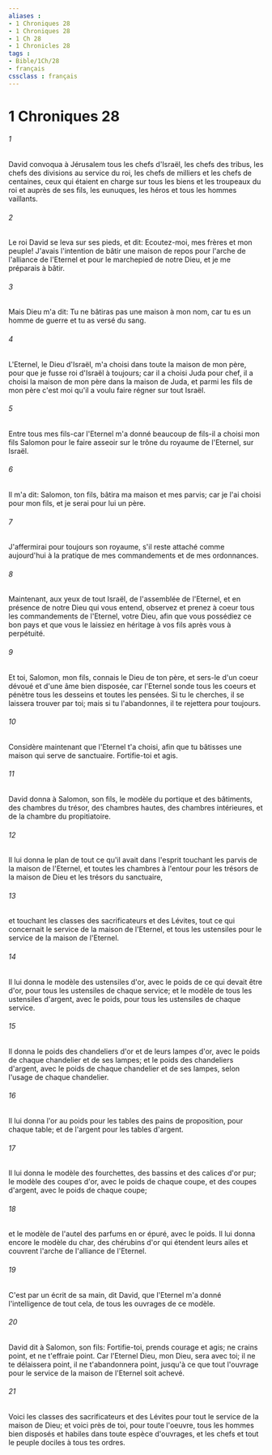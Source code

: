 ```yaml
---
aliases : 
- 1 Chroniques 28
- 1 Chroniques 28
- 1 Ch 28
- 1 Chronicles 28
tags : 
- Bible/1Ch/28
- français
cssclass : français
---
```


# 1 Chroniques 28

###### 1
David convoqua à Jérusalem tous les chefs d'Israël, les chefs des tribus, les chefs des divisions au service du roi, les chefs de milliers et les chefs de centaines, ceux qui étaient en charge sur tous les biens et les troupeaux du roi et auprès de ses fils, les eunuques, les héros et tous les hommes vaillants.
###### 2
Le roi David se leva sur ses pieds, et dit: Ecoutez-moi, mes frères et mon peuple! J'avais l'intention de bâtir une maison de repos pour l'arche de l'alliance de l'Eternel et pour le marchepied de notre Dieu, et je me préparais à bâtir.
###### 3
Mais Dieu m'a dit: Tu ne bâtiras pas une maison à mon nom, car tu es un homme de guerre et tu as versé du sang.
###### 4
L'Eternel, le Dieu d'Israël, m'a choisi dans toute la maison de mon père, pour que je fusse roi d'Israël à toujours; car il a choisi Juda pour chef, il a choisi la maison de mon père dans la maison de Juda, et parmi les fils de mon père c'est moi qu'il a voulu faire régner sur tout Israël.
###### 5
Entre tous mes fils-car l'Eternel m'a donné beaucoup de fils-il a choisi mon fils Salomon pour le faire asseoir sur le trône du royaume de l'Eternel, sur Israël.
###### 6
Il m'a dit: Salomon, ton fils, bâtira ma maison et mes parvis; car je l'ai choisi pour mon fils, et je serai pour lui un père.
###### 7
J'affermirai pour toujours son royaume, s'il reste attaché comme aujourd'hui à la pratique de mes commandements et de mes ordonnances.
###### 8
Maintenant, aux yeux de tout Israël, de l'assemblée de l'Eternel, et en présence de notre Dieu qui vous entend, observez et prenez à coeur tous les commandements de l'Eternel, votre Dieu, afin que vous possédiez ce bon pays et que vous le laissiez en héritage à vos fils après vous à perpétuité.
###### 9
Et toi, Salomon, mon fils, connais le Dieu de ton père, et sers-le d'un coeur dévoué et d'une âme bien disposée, car l'Eternel sonde tous les coeurs et pénètre tous les desseins et toutes les pensées. Si tu le cherches, il se laissera trouver par toi; mais si tu l'abandonnes, il te rejettera pour toujours.
###### 10
Considère maintenant que l'Eternel t'a choisi, afin que tu bâtisses une maison qui serve de sanctuaire. Fortifie-toi et agis.
###### 11
David donna à Salomon, son fils, le modèle du portique et des bâtiments, des chambres du trésor, des chambres hautes, des chambres intérieures, et de la chambre du propitiatoire.
###### 12
Il lui donna le plan de tout ce qu'il avait dans l'esprit touchant les parvis de la maison de l'Eternel, et toutes les chambres à l'entour pour les trésors de la maison de Dieu et les trésors du sanctuaire,
###### 13
et touchant les classes des sacrificateurs et des Lévites, tout ce qui concernait le service de la maison de l'Eternel, et tous les ustensiles pour le service de la maison de l'Eternel.
###### 14
Il lui donna le modèle des ustensiles d'or, avec le poids de ce qui devait être d'or, pour tous les ustensiles de chaque service; et le modèle de tous les ustensiles d'argent, avec le poids, pour tous les ustensiles de chaque service.
###### 15
Il donna le poids des chandeliers d'or et de leurs lampes d'or, avec le poids de chaque chandelier et de ses lampes; et le poids des chandeliers d'argent, avec le poids de chaque chandelier et de ses lampes, selon l'usage de chaque chandelier.
###### 16
Il lui donna l'or au poids pour les tables des pains de proposition, pour chaque table; et de l'argent pour les tables d'argent.
###### 17
Il lui donna le modèle des fourchettes, des bassins et des calices d'or pur; le modèle des coupes d'or, avec le poids de chaque coupe, et des coupes d'argent, avec le poids de chaque coupe;
###### 18
et le modèle de l'autel des parfums en or épuré, avec le poids. Il lui donna encore le modèle du char, des chérubins d'or qui étendent leurs ailes et couvrent l'arche de l'alliance de l'Eternel.
###### 19
C'est par un écrit de sa main, dit David, que l'Eternel m'a donné l'intelligence de tout cela, de tous les ouvrages de ce modèle.
###### 20
David dit à Salomon, son fils: Fortifie-toi, prends courage et agis; ne crains point, et ne t'effraie point. Car l'Eternel Dieu, mon Dieu, sera avec toi; il ne te délaissera point, il ne t'abandonnera point, jusqu'à ce que tout l'ouvrage pour le service de la maison de l'Eternel soit achevé.
###### 21
Voici les classes des sacrificateurs et des Lévites pour tout le service de la maison de Dieu; et voici près de toi, pour toute l'oeuvre, tous les hommes bien disposés et habiles dans toute espèce d'ouvrages, et les chefs et tout le peuple dociles à tous tes ordres.
